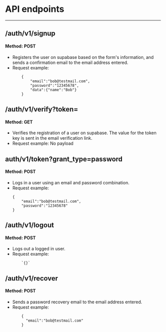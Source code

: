 # API endpoints
-----------------
## /auth/v1/signup
#### Method: POST
- Registers the user on supabase based on the form's information, and sends a confirmation email to the email address entered.
- Request example:
    ```
        {
            "email":"bob@testmail.com",
            "password":"12345678",
            "data":{"name":"Bob"}
        }
    ```
## /auth/v1/verify?token= 
#### Method: GET
- Verifies the registration of a user on supabase. The value for the token key is sent in the email verification link.
- Request example: No payload

## auth/v1/token?grant_type=password
#### Method: POST
- Logs in a user using an email and password combination.
- Request example:
    ```
    {
        "email":"bob@testmail.com",
        "password":"12345678"
    }
    ```

## /auth/v1/logout
#### Method: POST
- Logs out a logged in user.
- Request example:
    ```
        `{}`
    ```
## /auth/v1/recover
#### Method: POST
- Sends a password recovery email to the email address entered.
- Request example:
    ```
        {
          "email":"bob@testmail.com"
        }
    ```




